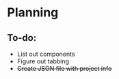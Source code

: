 # Planning

## To-do:

- List out components
- Figure out tabbing
- ~~Create JSON file with project info~~
